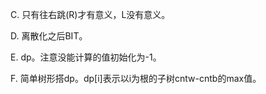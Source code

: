 C. 只有往右跳(R)才有意义，L没有意义。

D. 离散化之后BIT。

E. dp。注意没能计算的值初始化为-1。

F. 简单树形搭dp。dp[i]表示以i为根的子树cntw-cntb的max值。
